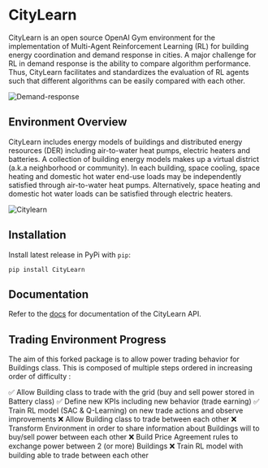 # CityLearn
CityLearn is an open source OpenAI Gym environment for the implementation of Multi-Agent Reinforcement Learning (RL) for building energy coordination and demand response in cities. A major challenge for RL in demand response is the ability to compare algorithm performance. Thus, CityLearn facilitates and standardizes the evaluation of RL agents such that different algorithms can be easily compared with each other.

![Demand-response](https://github.com/intelligent-environments-lab/CityLearn/blob/master/assets/images/dr.jpg)

## Environment Overview

CityLearn includes energy models of buildings and distributed energy resources (DER) including air-to-water heat pumps, electric heaters and batteries. A collection of building energy models makes up a virtual district (a.k.a neighborhood or community). In each building, space cooling, space heating and domestic hot water end-use loads may be independently satisfied through air-to-water heat pumps. Alternatively, space heating and domestic hot water loads can be satisfied through electric heaters.

![Citylearn](https://github.com/intelligent-environments-lab/CityLearn/blob/master/assets/images/citylearn_systems.png)

## Installation
Install latest release in PyPi with `pip`:
```console
pip install CityLearn
```

## Documentation
Refer to the [docs](https://intelligent-environments-lab.github.io/CityLearn/) for documentation of the CityLearn API.

## Trading Environment Progress
The aim of this forked package is to allow power trading behavior for Buildings class. 
This is composed of multiple steps ordered in increasing order of difficulty :

✅ Allow Building class to trade with the grid (buy and sell power stored in Battery class)
✅ Define new KPIs including new behavior (trade earning)
✅ Train RL model (SAC & Q-Learning) on new trade actions and observe improvements
❌ Allow Building class to trade between each other
❌ Transform Environment in order to share information about Buildings will to buy/sell power between each other
❌ Build Price Agreement rules to exchange power between 2 (or more) Buildings
❌ Train RL model with building able to trade between each other 


